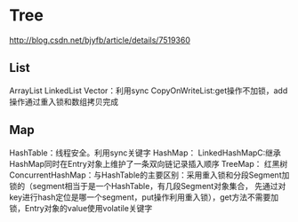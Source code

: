 # Tree

http://blog.csdn.net/bjyfb/article/details/7519360

## List

ArrayList
LinkedList
Vector：利用sync
CopyOnWriteList:get操作不加锁，add操作通过重入锁和数组拷贝完成


## Map

HashTable：线程安全。利用sync关键字
HashMap：
LinkedHashMapC:继承HashMap同时在Entry对象上维护了一条双向链记录插入顺序
TreeMap： 红黑树
ConcurrentHashMap：与HashTable的主要区别：采用重入锁和分段Segment加锁的（segment相当于是一个HashTable，有几段Segment对象集合，
先通过对key进行hash定位是哪一个segment，put操作利用重入锁），get方法不需要加锁，Entry对象的value使用volatile关键字





